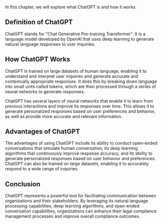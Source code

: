 
In this chapter, we will explore what ChatGPT is and how it works.

Definition of ChatGPT
---------------------

ChatGPT stands for "Chat Generative Pre-training Transformer". It is a language model developed by OpenAI that uses deep learning to generate natural language responses to user inquiries.

How ChatGPT Works
-----------------

ChatGPT is trained on large datasets of human language, enabling it to understand and interpret user inquiries and generate accurate and contextually appropriate responses. It does this by breaking down language into small units called tokens, which are then processed through a series of neural networks to generate responses.

ChatGPT has several layers of neural networks that enable it to learn from previous interactions and improve its responses over time. This allows it to generate personalized responses based on user preferences and behavior, as well as provide more accurate and relevant information.

Advantages of ChatGPT
---------------------

The advantages of using ChatGPT include its ability to conduct open-ended conversations that simulate human conversation, its deep learning algorithms that continuously improve response accuracy, and its ability to generate personalized responses based on user behavior and preferences. ChatGPT can also be trained on large datasets, enabling it to accurately respond to a wide range of inquiries.

Conclusion
----------

ChatGPT represents a powerful tool for facilitating communication between organizations and their stakeholders. By leveraging its natural language processing capabilities, deep learning algorithms, and open-ended conversation capabilities, organizations can enhance their legal compliance management processes and improve overall compliance outcomes.
